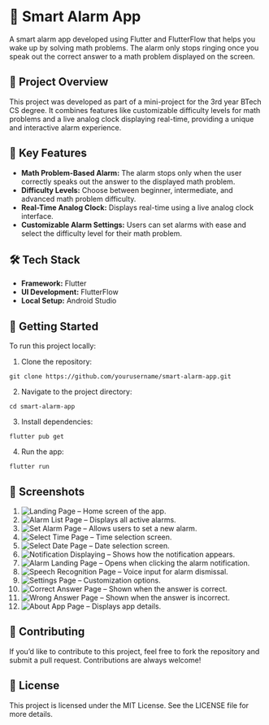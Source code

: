 # 📱 Smart Alarm App

A smart alarm app developed using Flutter and FlutterFlow that helps you wake up by solving math problems. The alarm only stops ringing once you speak out the correct answer to a math problem displayed on the screen.

## 🚀 Project Overview

This project was developed as part of a mini-project for the 3rd year BTech CS degree. It combines features like customizable difficulty levels for math problems and a live analog clock displaying real-time, providing a unique and interactive alarm experience.

## 🎯 Key Features

- **Math Problem-Based Alarm:** The alarm stops only when the user correctly speaks out the answer to the displayed math problem.
- **Difficulty Levels:** Choose between beginner, intermediate, and advanced math problem difficulty.
- **Real-Time Analog Clock:** Displays real-time using a live analog clock interface.
- **Customizable Alarm Settings:** Users can set alarms with ease and select the difficulty level for their math problem.

## 🛠️ Tech Stack

- **Framework:** Flutter
- **UI Development:** FlutterFlow
- **Local Setup:** Android Studio

## 🚀 Getting Started
To run this project locally:

1. Clone the repository:
```
git clone https://github.com/yourusername/smart-alarm-app.git
```
2. Navigate to the project directory:
```
cd smart-alarm-app
```
3. Install dependencies:
```
flutter pub get
```
4. Run the app:
```
flutter run
```
## 📸 Screenshots

1. ![Landing Page](math_wake/assets/images/Landing_Page.jpg) – Home screen of the app.  
2. ![Alarm List Page](math_wake/assets/images/Alarm_List_Page.jpg) – Displays all active alarms.  
3. ![Set Alarm Page](math_wake/assets/images/SetAlarm_Page.jpg) – Allows users to set a new alarm.  
4. ![Select Time Page](math_wake/assets/images/Select_Time_Page.jpg) – Time selection screen.  
5. ![Select Date Page](math_wake/assets/images/Select_Date_Page.jpg) – Date selection screen.  
6. ![Notification Displaying](math_wake/assets/images/Notification_Displayed.jpg) – Shows how the notification appears.  
7. ![Alarm Landing Page](math_wake/assets/images/Alarm_Landing_Page.jpg) – Opens when clicking the alarm notification.  
8. ![Speech Recognition Page](math_wake/assets/images/Speechrecognition_Page.jpg) – Voice input for alarm dismissal.  
9. ![Settings Page](math_wake/assets/images/Settings_Page.jpg) – Customization options.  
10. ![Correct Answer Page](math_wake/assets/images/Correct_Answer_Page.jpg) – Shown when the answer is correct.  
11. ![Wrong Answer Page](math_wake/assets/images/Wrong_Answer_Page.jpg) – Shown when the answer is incorrect.
12. ![About App Page](math_wake/assets/images/About_Phone_Page.jpg) – Displays app details.  

## 🌟 Contributing
If you’d like to contribute to this project, feel free to fork the repository and submit a pull request. Contributions are always welcome!

## 📄 License
This project is licensed under the MIT License. See the LICENSE file for more details.
